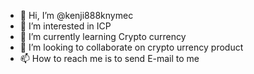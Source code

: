 - 👋 Hi, I’m @kenji888knymec
- 👀 I’m interested in ICP
- 🌱 I’m currently learning Crypto currency
- 💞️ I’m looking to collaborate on crypto urrency product
- 📫 How to reach me is to send E-mail to me

<!---
kenji888knymec/kenji888knymec is a ✨ special ✨ repository because its `README.md` (this file) appears on your GitHub profile.
You can click the Preview link to take a look at your changes.
--->
